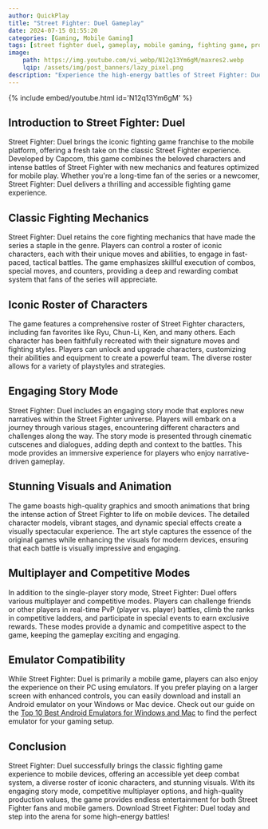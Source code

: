 ```yaml
---
author: QuickPlay
title: "Street Fighter: Duel Gameplay"
date: 2024-07-15 01:55:20
categories: [Gaming, Mobile Gaming]
tags: [street fighter duel, gameplay, mobile gaming, fighting game, professional gamers, street fighter]
image: 
    path: https://img.youtube.com/vi_webp/N12q13Ym6gM/maxres2.webp
    lqip: /assets/img/post_banners/lazy_pixel.png
description: "Experience the high-energy battles of Street Fighter: Duel with its unique gameplay and iconic characters."
---
```


{% include embed/youtube.html id='N12q13Ym6gM' %}

## Introduction to Street Fighter: Duel

Street Fighter: Duel brings the iconic fighting game franchise to the mobile platform, offering a fresh take on the classic Street Fighter experience. Developed by Capcom, this game combines the beloved characters and intense battles of Street Fighter with new mechanics and features optimized for mobile play. Whether you're a long-time fan of the series or a newcomer, Street Fighter: Duel delivers a thrilling and accessible fighting game experience.

## Classic Fighting Mechanics

Street Fighter: Duel retains the core fighting mechanics that have made the series a staple in the genre. Players can control a roster of iconic characters, each with their unique moves and abilities, to engage in fast-paced, tactical battles. The game emphasizes skillful execution of combos, special moves, and counters, providing a deep and rewarding combat system that fans of the series will appreciate.

## Iconic Roster of Characters

The game features a comprehensive roster of Street Fighter characters, including fan favorites like Ryu, Chun-Li, Ken, and many others. Each character has been faithfully recreated with their signature moves and fighting styles. Players can unlock and upgrade characters, customizing their abilities and equipment to create a powerful team. The diverse roster allows for a variety of playstyles and strategies.

## Engaging Story Mode

Street Fighter: Duel includes an engaging story mode that explores new narratives within the Street Fighter universe. Players will embark on a journey through various stages, encountering different characters and challenges along the way. The story mode is presented through cinematic cutscenes and dialogues, adding depth and context to the battles. This mode provides an immersive experience for players who enjoy narrative-driven gameplay.

## Stunning Visuals and Animation

The game boasts high-quality graphics and smooth animations that bring the intense action of Street Fighter to life on mobile devices. The detailed character models, vibrant stages, and dynamic special effects create a visually spectacular experience. The art style captures the essence of the original games while enhancing the visuals for modern devices, ensuring that each battle is visually impressive and engaging.

## Multiplayer and Competitive Modes

In addition to the single-player story mode, Street Fighter: Duel offers various multiplayer and competitive modes. Players can challenge friends or other players in real-time PvP (player vs. player) battles, climb the ranks in competitive ladders, and participate in special events to earn exclusive rewards. These modes provide a dynamic and competitive aspect to the game, keeping the gameplay exciting and engaging.

## Emulator Compatibility

While Street Fighter: Duel is primarily a mobile game, players can also enjoy the experience on their PC using emulators. If you prefer playing on a larger screen with enhanced controls, you can easily download and install an Android emulator on your Windows or Mac device. Check out our guide on the [Top 10 Best Android Emulators for Windows and Mac](https://quickplaymobile.github.io/posts/Top-10-Best-Android-Emulators-for-Windows-and-Mac/) to find the perfect emulator for your gaming setup.

## Conclusion

Street Fighter: Duel successfully brings the classic fighting game experience to mobile devices, offering an accessible yet deep combat system, a diverse roster of iconic characters, and stunning visuals. With its engaging story mode, competitive multiplayer options, and high-quality production values, the game provides endless entertainment for both Street Fighter fans and mobile gamers. Download Street Fighter: Duel today and step into the arena for some high-energy battles!
